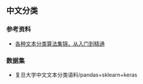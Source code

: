 ## 中文分类
### 参考资料
- [各种文本分类算法集锦，从入门到精通](https://www.heywhale.com/mw/project/5be7e948954d6e0010632ef2/content)

### 数据集
- 复旦大学中文文本分类语料/pandas+sklearn+keras